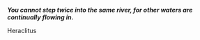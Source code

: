 _**You cannot step twice into the same river, for other waters are continually flowing in.**_

Heraclitus